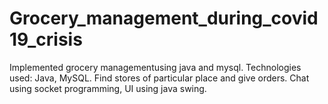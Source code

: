 # Grocery_management_during_covid19_crisis
Implemented grocery managementusing java and mysql. 
Technologies used: Java, MySQL.
Find stores of particular place and give orders.
Chat using socket programming, UI using java swing.
